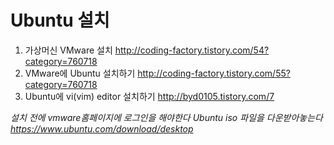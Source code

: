 Ubuntu 설치
============

1. 가상머신 VMware 설치 http://coding-factory.tistory.com/54?category=760718
2. VMware에 Ubuntu 설치하기 http://coding-factory.tistory.com/55?category=760718
3. Ubuntu에 vi(vim) editor 설치하기 http://byd0105.tistory.com/7

*설치 전에 vmware홈페이지에 로그인을 해야한다*
*Ubuntu iso 파일을 다운받아놓는다 https://www.ubuntu.com/download/desktop*
